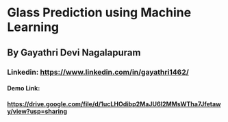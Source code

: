 # Glass Prediction using Machine Learning
## By Gayathri Devi Nagalapuram
### Linkedin: https://www.linkedin.com/in/gayathri1462/

#### Demo Link:
#### https://drive.google.com/file/d/1ucLHOdibp2MaJU6I2MMsWTha7Jfetawy/view?usp=sharing